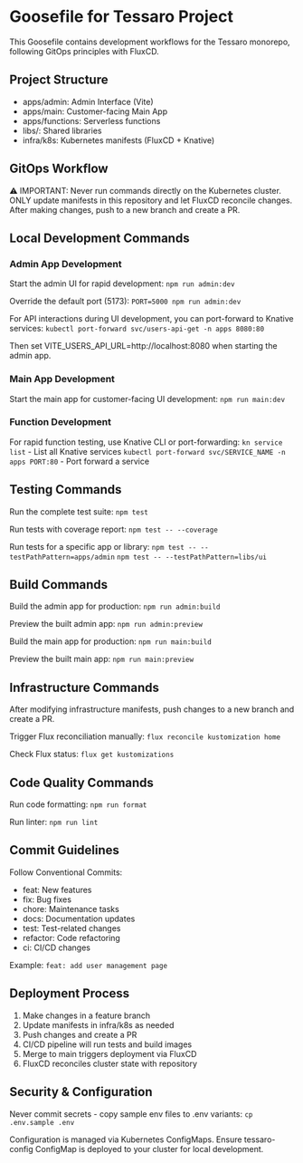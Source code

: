 # Goosefile for Tessaro Project

This Goosefile contains development workflows for the Tessaro monorepo, following GitOps principles with FluxCD.

## Project Structure
- apps/admin: Admin Interface (Vite)
- apps/main: Customer-facing Main App
- apps/functions: Serverless functions
- libs/: Shared libraries
- infra/k8s: Kubernetes manifests (FluxCD + Knative)

## GitOps Workflow
⚠️ IMPORTANT: Never run commands directly on the Kubernetes cluster.
ONLY update manifests in this repository and let FluxCD reconcile changes.
After making changes, push to a new branch and create a PR.

## Local Development Commands

### Admin App Development
Start the admin UI for rapid development:
`npm run admin:dev`

Override the default port (5173):
`PORT=5000 npm run admin:dev`

For API interactions during UI development, you can port-forward to Knative services:
`kubectl port-forward svc/users-api-get -n apps 8080:80`

Then set VITE_USERS_API_URL=http://localhost:8080 when starting the admin app.

### Main App Development
Start the main app for customer-facing UI development:
`npm run main:dev`

### Function Development
For rapid function testing, use Knative CLI or port-forwarding:
`kn service list` - List all Knative services
`kubectl port-forward svc/SERVICE_NAME -n apps PORT:80` - Port forward a service

## Testing Commands

Run the complete test suite:
`npm test`

Run tests with coverage report:
`npm test -- --coverage`

Run tests for a specific app or library:
`npm test -- --testPathPattern=apps/admin`
`npm test -- --testPathPattern=libs/ui`

## Build Commands

Build the admin app for production:
`npm run admin:build`

Preview the built admin app:
`npm run admin:preview`

Build the main app for production:
`npm run main:build`

Preview the built main app:
`npm run main:preview`

## Infrastructure Commands

After modifying infrastructure manifests, push changes to a new branch and create a PR.

Trigger Flux reconciliation manually:
`flux reconcile kustomization home`

Check Flux status:
`flux get kustomizations`

## Code Quality Commands

Run code formatting:
`npm run format`

Run linter:
`npm run lint`

## Commit Guidelines

Follow Conventional Commits:
- feat: New features
- fix: Bug fixes
- chore: Maintenance tasks
- docs: Documentation updates
- test: Test-related changes
- refactor: Code refactoring
- ci: CI/CD changes

Example: `feat: add user management page`

## Deployment Process

1. Make changes in a feature branch
2. Update manifests in infra/k8s as needed
3. Push changes and create a PR
4. CI/CD pipeline will run tests and build images
5. Merge to main triggers deployment via FluxCD
6. FluxCD reconciles cluster state with repository

## Security & Configuration

Never commit secrets - copy sample env files to .env variants:
`cp .env.sample .env`

Configuration is managed via Kubernetes ConfigMaps.
Ensure tessaro-config ConfigMap is deployed to your cluster for local development.
